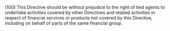 (100) This Directive should be without prejudice to the right of tied agents to undertake activities covered by other Directives and related activities in respect of financial services or products not covered by this Directive, including on behalf of parts of the same financial group.